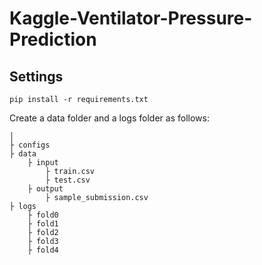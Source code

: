 # Kaggle-Ventilator-Pressure-Prediction

## Settings
```
pip install -r requirements.txt
```
Create a data folder and a logs folder as follows:
```
│
├ configs
├ data 
    ├ input 
        ├ train.csv
        ├ test.csv
    ├ output
        ├ sample_submission.csv
├ logs
    ├ fold0
    ├ fold1
    ├ fold2
    ├ fold3
    ├ fold4
```

